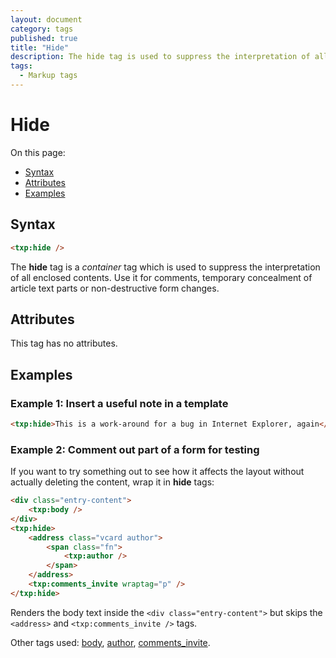 ```yaml
---
layout: document
category: tags
published: true
title: "Hide"
description: The hide tag is used to suppress the interpretation of all enclosed contents.
tags:
  - Markup tags
---
```


# Hide

On this page:

* [Syntax](#syntax)
* [Attributes](#attributes)
* [Examples](#examples)

## Syntax

~~~ html
<txp:hide />
~~~

The **hide** tag is a *container* tag which is used to suppress the interpretation of all enclosed contents. Use it for comments, temporary concealment of article text parts or non-destructive form changes.

## Attributes

This tag has no attributes.

## Examples

### Example 1: Insert a useful note in a template

~~~ html
<txp:hide>This is a work-around for a bug in Internet Explorer, again</txp:hide>
~~~

### Example 2: Comment out part of a form for testing

If you want to try something out to see how it affects the layout without actually deleting the content, wrap it in **hide** tags:

~~~ html
<div class="entry-content">
    <txp:body />
</div>
<txp:hide>
    <address class="vcard author">
        <span class="fn">
            <txp:author />
        </span>
    </address>
    <txp:comments_invite wraptag="p" />
</txp:hide>
~~~

Renders the body text inside the `<div class="entry-content">` but skips the `<address>` and `<txp:comments_invite />` tags.

Other tags used: [body](body), [author](author), [comments_invite](comments_invite).
